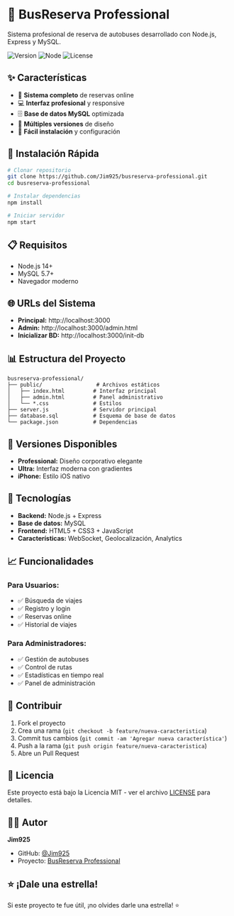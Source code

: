 # 🚌 BusReserva Professional

Sistema profesional de reserva de autobuses desarrollado con Node.js, Express y MySQL.

![Version](https://img.shields.io/badge/version-1.0.0-blue.svg)
![Node](https://img.shields.io/badge/node-%3E%3D14.0.0-green.svg)
![License](https://img.shields.io/badge/license-MIT-green.svg)

## ✨ Características

- 🎯 **Sistema completo** de reservas online
- 💻 **Interfaz profesional** y responsive
- 🗄️ **Base de datos MySQL** optimizada
- 📱 **Múltiples versiones** de diseño
- 🔧 **Fácil instalación** y configuración

## 🚀 Instalación Rápida

```bash
# Clonar repositorio
git clone https://github.com/Jim925/busreserva-professional.git
cd busreserva-professional

# Instalar dependencias
npm install

# Iniciar servidor
npm start
```

## 📋 Requisitos

- Node.js 14+
- MySQL 5.7+
- Navegador moderno

## 🌐 URLs del Sistema

- **Principal:** http://localhost:3000
- **Admin:** http://localhost:3000/admin.html
- **Inicializar BD:** http://localhost:3000/init-db

## 📊 Estructura del Proyecto

```
busreserva-professional/
├── public/                 # Archivos estáticos
│   ├── index.html         # Interfaz principal
│   ├── admin.html         # Panel administrativo
│   └── *.css              # Estilos
├── server.js              # Servidor principal
├── database.sql           # Esquema de base de datos
└── package.json           # Dependencias
```

## 🎨 Versiones Disponibles

- **Professional:** Diseño corporativo elegante
- **Ultra:** Interfaz moderna con gradientes
- **iPhone:** Estilo iOS nativo

## 🔧 Tecnologías

- **Backend:** Node.js + Express
- **Base de datos:** MySQL
- **Frontend:** HTML5 + CSS3 + JavaScript
- **Características:** WebSocket, Geolocalización, Analytics

## 📈 Funcionalidades

### Para Usuarios:
- ✅ Búsqueda de viajes
- ✅ Registro y login
- ✅ Reservas online
- ✅ Historial de viajes

### Para Administradores:
- ✅ Gestión de autobuses
- ✅ Control de rutas
- ✅ Estadísticas en tiempo real
- ✅ Panel de administración

## 🤝 Contribuir

1. Fork el proyecto
2. Crea una rama (`git checkout -b feature/nueva-caracteristica`)
3. Commit tus cambios (`git commit -am 'Agregar nueva característica'`)
4. Push a la rama (`git push origin feature/nueva-caracteristica`)
5. Abre un Pull Request

## 📄 Licencia

Este proyecto está bajo la Licencia MIT - ver el archivo [LICENSE](LICENSE) para detalles.

## 👨‍💻 Autor

**Jim925**
- GitHub: [@Jim925](https://github.com/Jim925)
- Proyecto: [BusReserva Professional](https://github.com/Jim925/busreserva-professional)

## ⭐ ¡Dale una estrella!

Si este proyecto te fue útil, ¡no olvides darle una estrella! ⭐